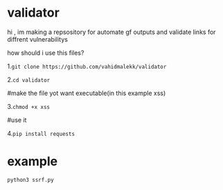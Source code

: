 # validator
hi , im making a repsository for  automate gf outputs and  validate links for diffrent vulnerabilitys

how  should i use this files? 

1.```git clone https://github.com/vahidmalekk/validator```

2.```cd validator```

#make the file yot want executable(in this example xss)

3.```chmod +x xss```

#use it

4.```pip install requests```


# example 

```python3 ssrf.py```

